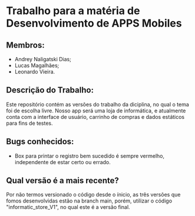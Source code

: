 # Trabalho para a matéria de Desenvolvimento de APPS Mobiles

## Membros: 
- Andrey Naligatski Dias; 
- Lucas Magalhães;
- Leonardo Vieira.

## Descrição do Trabalho:
Este repositório contém as versões do trabalho da diciplina, no qual o tema foi de escolha livre. Nosso app será uma loja de informática, 
e atualmente conta com a interface de usuário, carrinho de compras e dados estáticos para fins de testes.

## Bugs conhecidos:
* Box para printar o registro bem sucedido é sempre vermelho, independente de estar certo ou errado.

## Qual versão é a mais recente?
Por não termos versionado o código desde o ínicio, as três versões que fomos desenvolvidas estão na branch main, porém, utilizar o código
"informatic_store_V1", no qual este é a versão final.
